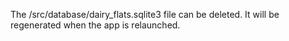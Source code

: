 The /src/database/dairy_flats.sqlite3 file can be deleted. It will be regenerated when the app is relaunched.

